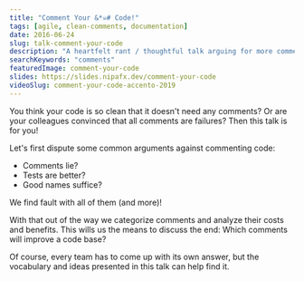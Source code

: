 ```yaml
---
title: "Comment Your &*☠# Code!"
tags: [agile, clean-comments, documentation]
date: 2016-06-24
slug: talk-comment-your-code
description: "A heartfelt rant / thoughtful talk arguing for more comments in code"
searchKeywords: "comments"
featuredImage: comment-your-code
slides: https://slides.nipafx.dev/comment-your-code
videoSlug: comment-your-code-accento-2019
---
```


You think your code is so clean that it doesn't need any comments?
Or are your colleagues convinced that all comments are failures?
Then this talk is for you!

Let's first dispute some common arguments against commenting code:

* Comments lie?
* Tests are better?
* Good names suffice?

We find fault with all of them (and more)!

With that out of the way we categorize comments and analyze their costs and benefits.
This wills us the means to discuss the end:
Which comments will improve a code base?

Of course, every team has to come up with its own answer, but the vocabulary and ideas presented in this talk can help find it.
